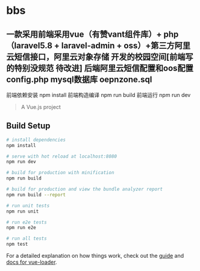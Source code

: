 # bbs
一款采用前端采用vue（有赞vant组件库）+ php（laravel5.8 + laravel-admin + oss）+第三方阿里云短信接口，阿里云对象存储 开发的校园空间[前端写的特别没规范 待改进]
后端阿里云短信配置和oos配置
config.php
mysql数据库
oepnzone.sql
------------------------
前端依赖安装
npm install
前端构造编译
npm run build
前端运行
npm run dev
> A Vue.js project

## Build Setup

``` bash
# install dependencies
npm install

# serve with hot reload at localhost:8080
npm run dev

# build for production with minification
npm run build

# build for production and view the bundle analyzer report
npm run build --report

# run unit tests
npm run unit

# run e2e tests
npm run e2e

# run all tests
npm test
```

For a detailed explanation on how things work, check out the [guide](http://vuejs-templates.github.io/webpack/) and [docs for vue-loader](http://vuejs.github.io/vue-loader).
